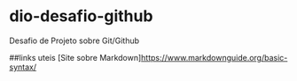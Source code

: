 # dio-desafio-github
Desafio de Projeto sobre Git/Github

##links uteis
[Site sobre Markdown]https://www.markdownguide.org/basic-syntax/
